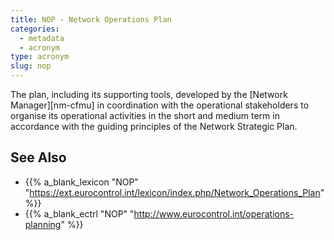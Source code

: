 ```yaml
---
title: NOP - Network Operations Plan
categories:
  - metadata
  - acronym
type: acronym
slug: nop
---
```


The plan, including its supporting tools, developed by the
[Network Manager][nm-cfmu]
in coordination with the operational stakeholders to organise its operational
activities in the short and medium term in accordance with the guiding
principles of the Network Strategic Plan.


## See Also

* {{% a_blank_lexicon "NOP" "https://ext.eurocontrol.int/lexicon/index.php/Network_Operations_Plan" %}}
* {{% a_blank_ectrl "NOP" "http://www.eurocontrol.int/operations-planning" %}}
